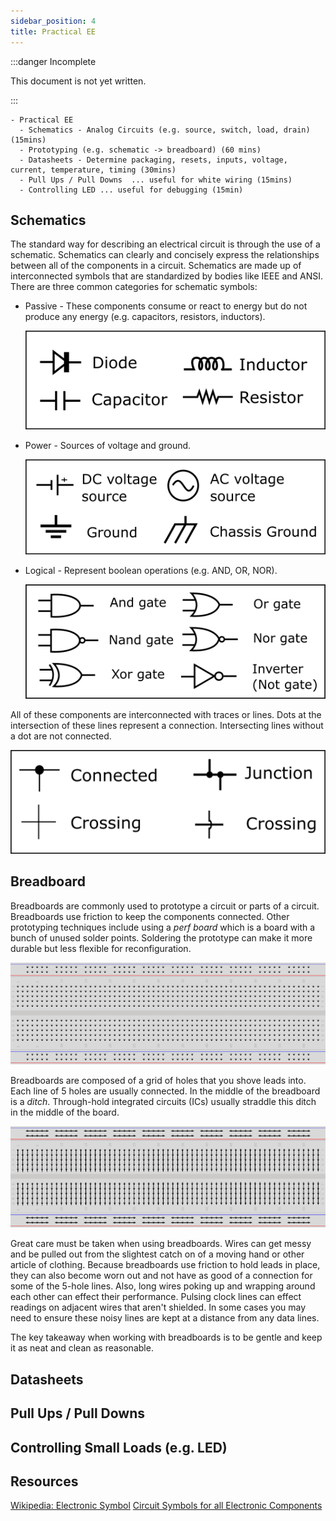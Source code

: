 ```yaml
---
sidebar_position: 4
title: Practical EE
---
```


:::danger Incomplete

This document is not yet written.

:::

```text
- Practical EE
  - Schematics - Analog Circuits (e.g. source, switch, load, drain) (15mins)
  - Prototyping (e.g. schematic -> breadboard) (60 mins)
  - Datasheets - Determine packaging, resets, inputs, voltage, current, temperature, timing (30mins)
  - Pull Ups / Pull Downs  ... useful for white wiring (15mins)
  - Controlling LED ... useful for debugging (15min)
```

## Schematics

The standard way for describing an electrical circuit is through the use of a schematic. Schematics can clearly and concisely express the relationships between all of the components in a circuit. Schematics are made up of interconnected symbols that are standardized by bodies like IEEE and ANSI. There are three common categories for schematic symbols:

- Passive - These components consume or react to energy but do not produce any energy (e.g. capacitors, resistors, inductors).
  
  ![passive symbols](./PracticalEE/passive-511x168.png)

- Power - Sources of voltage and ground.
  
  ![power symbols](./PracticalEE/power-512x162.png)
  
- Logical - Represent boolean operations (e.g. AND, OR, NOR).
  
  ![logic symbols](./PracticalEE/logical-511x195.png)

All of these components are interconnected with traces or lines. Dots at the intersection of these lines represent a connection. Intersecting lines without a dot are not connected.

![trace symbols](./PracticalEE/traces-511x168.png)

<!-- TODO: Drop example schematic here and describe it. -->

## Breadboard

Breadboards are commonly used to prototype a circuit or parts of a circuit. Breadboards use friction to keep the components connected. Other prototyping techniques include using a *perf board* which is a board with a bunch of unused solder points. Soldering the prototype can make it more durable but less flexible for reconfiguration.

![empty breadboard](./PracticalEE/breadboard-768x248.png)

Breadboards are composed of a grid of holes that you shove leads into. Each line of 5 holes are usually connected. In the middle of the breadboard is a *ditch*. Through-hold integrated circuits (ICs) usually straddle this ditch in the middle of the board.

![breadboard connections](./PracticalEE/breadboard-connections-768x248.png)

Great care must be taken when using breadboards. Wires can get messy and be pulled out from the slightest catch on of a moving hand or other article of clothing. Because breadboards use friction to hold leads in place, they can also become worn out and not have as good of a connection for some of the 5-hole lines. Also, long wires poking up and wrapping around each other can effect their performance. Pulsing clock lines can effect readings on adjacent wires that aren't shielded. In some cases you may need to ensure these noisy lines are kept at a distance from any data lines.

The key takeaway when working with breadboards is to be gentle and keep it as neat and clean as reasonable.

<!-- TODO: Have students draw a breadboard implementations from a given set of schematics. -->

<!-- TODO: Show pictures of the solutions. -->

## Datasheets

<!-- TODO: Focus on packaging, inverted inputs, resets, control inputs, voltage specs, current output, temperature specs, timing diagrams, block diagrams. -->

<!-- TODO: Given a timesheet, answer questions about the described components.

- 8-bit serial to parallel converter means?
- What part?
- Voltage?
- How to reset?

More information available in FCC database. -->

## Pull Ups / Pull Downs

## Controlling Small Loads (e.g. LED)

## Resources

[Wikipedia: Electronic Symbol](https://en.wikipedia.org/wiki/Electronic_symbol)
[Circuit Symbols for all Electronic Components](http://www.talkingelectronics.com/CctSymbols/Circuit_Symbols.html)
